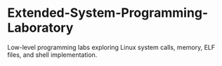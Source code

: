 # Extended-System-Programming-Laboratory
Low-level programming labs exploring Linux system calls, memory, ELF files, and shell implementation.
